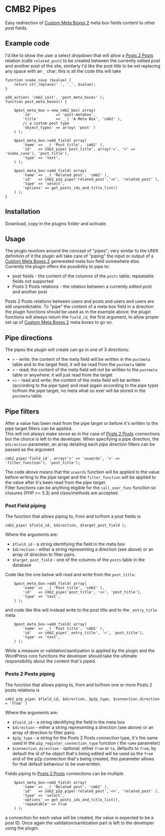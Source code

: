 # CMB2 Pipes

Easy redirection of [Custom Meta Boxes 2](https://github.com/webdevstudios/CMB2) meta box fields content to other post fields.

## Example code
I'd like to show the user a select dropdown that will allow a [Posts 2 Posts](https://wordpress.org/plugins/posts-to-posts/) relation (calle `related_post`) to be created between the currently edited post and another post of the site, similarly I'd like the post title to be set replacing any space with an `_` char; this is all the code this will take
	
	function snake_case ($value) {
		return str_replace(' ', '_', $value);
	}	
	
	add_action( 'cmb2_init', 'post_meta_boxes' );
	function post_meta_boxes() {
	
		$post_meta_box = new_cmb2_box( array(
			'id'           => 'post-metabox',
			'title'        => __( 'A Meta Box', 'cmb2' ),
			// a custom post type
			'object_types' => array( 'post' )
		) );
	
		$post_meta_box->add_field( array(
			'name' => __( 'Post title', 'cmb2' ),
			'id'   => cmb2_pipe('post_title', array('<', '>' => 'snake_case'), 'post_title'),
			'type' => 'text',
		) );
	
		$post_meta_box->add_field( array(
			'name' => __( 'Related post', 'cmb2' ),
			'id'   => cmb2_p2p_pipe('related_post','<>', 'related_post' ),
			'type' => 'select',
			'options' => get_posts_ids_and_title_list()
		) );
	}
	
## Installation
Download, copy in the plugins folder and activate.

## Usage
The plugin revolves around the concept of "pipes"; very similar to the UNIX definition of it the plugin will take care of "piping" the input or output of a [Custom Meta Boxes 2](https://github.com/webdevstudios/CMB2) genereated meta box field somewhere else.  
Currently the plugin offers the possibility to pipe to:

* post fields - the content of the columns of the `posts` table; repeatable fields not supported
* Posts 2 Posts relations - the relation between a currently edited post and another post

Posts 2 Posts relations between users and posts and users and users are still unpredictable.
To "pipe" the content of a meta box field in a direction the plugin functions should be used as in the example above: the plugin functions will always return the `field_id`, the first argument, to allow proper set up of [Custom Meta Boxes 2](https://github.com/webdevstudios/CMB2) meta boxes to go on.

## Pipe directions
The pipes the plugin will create can go in one of 3 directions:

* `>` - write; the content of the meta field will be written in the `postmeta` table and to the target field, it will be read from the `postmeta` table
* `<` - read; the content of the meta field will not be written to the `postmeta` table or anywhere: it will just read from the target
* `<>` - read and write; the content of the meta field will be written (according to the pipe type) and read (again according to the pipe type) to/from the pipe target, no meta what so ever will be stored in the `postmeta` table.

## Pipe filters
After a value has been read from the pipe target or before it's written to the pipe target filters can be applied.  
This will not always make sense as in the case of [Posts 2 Posts](https://wordpress.org/plugins/posts-to-posts/) connections but the choice is left to the developer.
When specifying a pipe direction, the `$direction` parameter, an array detailing each pipe direction filters can be passed as the argument

	cmb2_pipe('field_id', array('>' => 'ucwords', '<' => 'filter_function'), 'post_title');
	
The code above means that the `ucwords` function will be applied to the value before writing to the pipe target and the `filter_function` will be applied to the value after it's been read from the pipe target.  
Filter functions can be anything eligible for the `call_user_func` function so closures (PHP >= 5.3) and class/methods are accepted.

### Post Field piping
The function that allows piping to, from and to/from a post fields is 

	cmb2_pipe( $field_id, $direction, $target_post_field );
	
Where the arguments are:

* `$field_id` - a string identifying the field in the meta box
* `$direction` - either a string representing a direction (see above) or an array of direction to filter pairs.
* `$target_post_field` - one of the columns of the `posts` table in the database

Code like the one below will read and write from the `post_title`:

		$post_meta_box->add_field( array(
			'name' => __( 'Post title', 'cmb2' ),
			'id'   => cmb2_pipe('post_title', '<>', 'post_title'),
			'type' => 'text',
		) );

and code like this will instead write to the post title and to the `_entry_title` meta

		$post_meta_box->add_field( array(
			'name' => __( 'Post title', 'cmb2' ),
			'id'   => cmb2_pipe('_entry_title', '>', 'post_title'),
			'type' => 'text',
		) );
		
While a measure or validation/sanitization is applied by the plugin and the WordPress core functions the developer should take the ultimate responsibility about the content that's piped.

### Posts 2 Posts piping
The function that allows piping to, from and to/from one or more Posts 2 posts relations is 

	cmb2_p2p_pipe( $field_id, $direction, $p2p_type, $connection_direction = 'from' )
	
Where the arguments are:

* `$field_id` - a string identifying the field in the meta box
* `$direction` - either a string representing a direction (see above) or an array of direction to filter pairs.
* `$p2p_type` - a string for the Posts 2 Posts connection type, it's the same used in the `p2p_register_connection_type` function ( the `name` parameter)
* `$connection_direction` - optional, either `from` or `to`, defaults to `from`; by default the id of he object that's being edited will be used as the `from` end of the p2p connection that's being created, this parameter allows for that default behaviour to be overwritten.

Fields piping to [Posts 2 Posts](https://wordpress.org/plugins/posts-to-posts/) connections can be multiple

		$post_meta_box->add_field( array(
			'name' => __( 'Related post', 'cmb2' ),
			'id'   => cmb2_p2p_pipe('related_post','<>', 'related_post' ),
			'type' => 'select',
			'options' => get_posts_ids_and_title_list(),
			'repeatable' => true
		) );
		
a connection for each value will be created, the value is expected to be a post ID. Once again the validation/sanitization part is left to the developer using the plugin.

